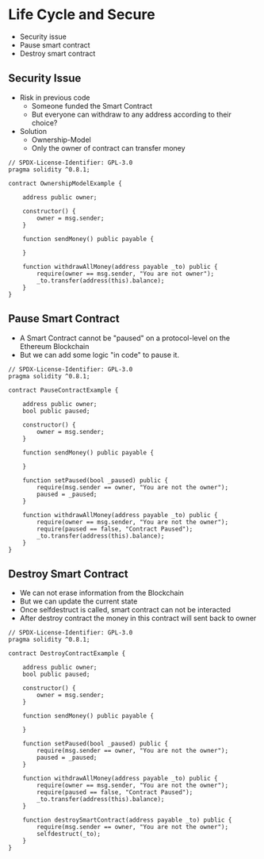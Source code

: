 # Life Cycle and Secure
- Security issue
- Pause smart contract
- Destroy smart contract

## Security Issue
- Risk in previous code
    - Someone funded the Smart Contract
    - But everyone can withdraw to any address according to their choice?
- Solution
    - Ownership-Model
    - Only the owner of contract can transfer money

```
// SPDX-License-Identifier: GPL-3.0
pragma solidity ^0.8.1;

contract OwnershipModelExample {

    address public owner;

    constructor() {
        owner = msg.sender;
    }

    function sendMoney() public payable {

    }

    function withdrawAllMoney(address payable _to) public {
        require(owner == msg.sender, "You are not owner");
        _to.transfer(address(this).balance);
    }
}
```

## Pause Smart Contract
- A Smart Contract cannot be "paused" on a protocol-level on the Ethereum Blockchain
- But we can add some logic "in code" to pause it.

```
// SPDX-License-Identifier: GPL-3.0
pragma solidity ^0.8.1;

contract PauseContractExample {

    address public owner;
    bool public paused;

    constructor() {
        owner = msg.sender;
    }

    function sendMoney() public payable {

    }

    function setPaused(bool _paused) public {
        require(msg.sender == owner, "You are not the owner");
        paused = _paused;
    }

    function withdrawAllMoney(address payable _to) public {
        require(owner == msg.sender, "You are not the owner");
        require(paused == false, "Contract Paused");
        _to.transfer(address(this).balance);
    }
}
```

## Destroy Smart Contract
- We can not erase information from the Blockchain
- But we can update the current state
- Once selfdestruct is called, smart contract can not be interacted
- After destroy contract the money in this contract will sent back to owner

```
// SPDX-License-Identifier: GPL-3.0
pragma solidity ^0.8.1;

contract DestroyContractExample {

    address public owner;
    bool public paused;

    constructor() {
        owner = msg.sender;
    }

    function sendMoney() public payable {

    }

    function setPaused(bool _paused) public {
        require(msg.sender == owner, "You are not the owner");
        paused = _paused;
    }

    function withdrawAllMoney(address payable _to) public {
        require(owner == msg.sender, "You are not the owner");
        require(paused == false, "Contract Paused");
        _to.transfer(address(this).balance);
    }
    
    function destroySmartContract(address payable _to) public {
        require(msg.sender == owner, "You are not the owner");
        selfdestruct(_to);
    }
}
```